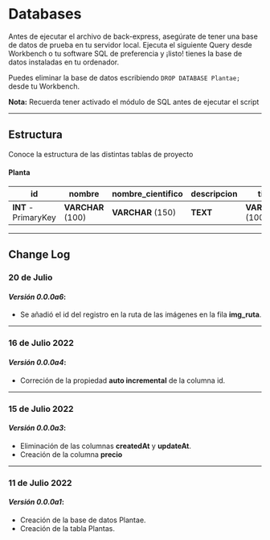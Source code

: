 # Databases
Antes de ejecutar el archivo de back-express, asegúrate de tener una base de datos de prueba en tu servidor local.
Ejecuta el siguiente Query desde Workbench o tu software SQL de preferencia y ¡listo! tienes la base de datos instaladas en tu ordenador.

Puedes eliminar la base de datos escribiendo `DROP DATABASE Plantae;` desde tu Workbench.

**Nota:** Recuerda tener activado el módulo de SQL antes de ejecutar el script

---

## Estructura
Conoce la estructura de las distintas tablas de proyecto
#### Planta
| id                   | nombre            | nombre_cientifico | descripcion | tipo              | img_ruta          | stock        | precio       |
| -------------------- | ----------------- | ----------------- | ----------- | ----------------- | ----------------- | ------------ | ------------ |
| **INT** - PrimaryKey | **VARCHAR** (100) | **VARCHAR** (150) | **TEXT**    | **VARCHAR** (100) | **VARCHAR** (100) | **INT** (11) | **INT** (11) |

---

## Change Log
### 20 de Julio
#### _Versión 0.0.0a6_:
+ Se añadió el id del registro en la ruta de las imágenes en la fila **img_ruta**.

---

### 16 de Julio 2022
#### _Versión 0.0.0a4_:
+ Correción de la propiedad **auto incremental** de la columna id.

---

### 15 de Julio 2022
#### _Versión 0.0.0a3_:
+ Eliminación de las columnas **createdAt** y **updateAt**.
+ Creación de la columna **precio**

---

### 11 de Julio 2022
#### _Versión 0.0.0a1_:
+ Creación de la base de datos Plantae.
+ Creación de la tabla Plantas.